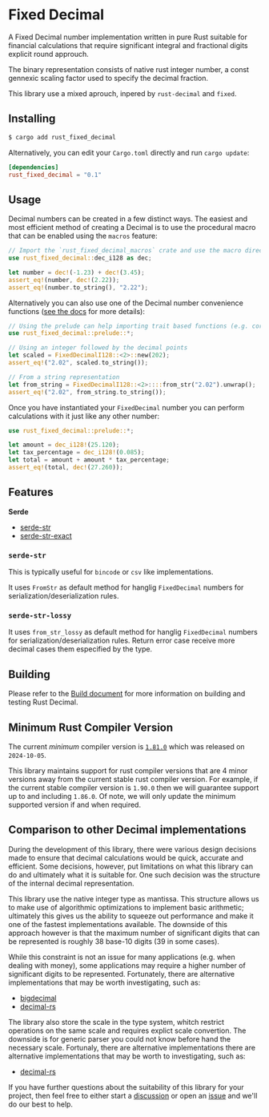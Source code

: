 # Fixed Decimal 

A Fixed Decimal number implementation written in pure Rust suitable for financial calculations that require significant
integral and fractional digits explicit round approuch.

The binary representation consists of native rust integer number, a const gennexic scaling factor used to specify the decimal fraction.

This library use a mixed aprouch, inpered by `rust-decimal` and `fixed`.

## Installing

```sh
$ cargo add rust_fixed_decimal
```

Alternatively, you can edit your `Cargo.toml` directly and run `cargo update`:

```toml
[dependencies]
rust_fixed_decimal = "0.1"
```

## Usage

Decimal numbers can be created in a few distinct ways. The easiest and most efficient method of creating a Decimal is to
use the procedural macro that can be enabled using the `macros` feature:

```rust
// Import the `rust_fixed_decimal_macros` crate and use the macro directly from there.
use rust_fixed_decimal::dec_i128 as dec;

let number = dec!(-1.23) + dec!(3.45);
assert_eq!(number, dec!(2.22));
assert_eq!(number.to_string(), "2.22");
```

Alternatively you can also use one of the Decimal number convenience
functions ([see the docs](https://docs.rs/rust_fixed_decimal/) for more details):

```rust
// Using the prelude can help importing trait based functions (e.g. core::str::FromStr).
use rust_fixed_decimal::prelude::*;

// Using an integer followed by the decimal points
let scaled = FixedDecimalI128::<2>::new(202);
assert_eq!("2.02", scaled.to_string());

// From a string representation
let from_string = FixedDecimalI128::<2>::::from_str("2.02").unwrap();
assert_eq!("2.02", from_string.to_string());
```

Once you have instantiated your `FixedDecimal` number you can perform calculations with it just like any other number:

```rust
use rust_fixed_decimal::prelude::*;

let amount = dec_i128!(25.120);
let tax_percentage = dec_i128!(0.085);
let total = amount + amount * tax_percentage;
assert_eq!(total, dec!(27.260));
```

## Features
**Serde**

* [serde-str](#serde-str)
* [serde-str-exact](#serde-str-exact)

### `serde-str`

This is typically useful for `bincode` or `csv` like implementations.

It uses `FromStr` as default method for hanglig `FixedDecimal` numbers for serialization/deserialization rules.

### `serde-str-lossy`
It uses `from_str_lossy` as default method for hanglig `FixedDecimal` numbers for serialization/deserialization rules.
Return error case receive more decimal cases them especified by the type.

## Building

Please refer to the [Build document](BUILD.md) for more information on building and testing Rust Decimal.

## Minimum Rust Compiler Version

The current _minimum_ compiler version
is [`1.81.0`](https://github.com/rust-lang/rust/releases/tag/1.81.0)
which was released on `2024-10-05`.

This library maintains support for rust compiler versions that are 4 minor versions away from the current stable rust
compiler version.
For example, if the current stable compiler version is `1.90.0` then we will guarantee support up to and
including `1.86.0`.
Of note, we will only update the minimum supported version if and when required.

## Comparison to other Decimal implementations

During the development of this library, there were various design decisions made to ensure that decimal calculations
would be quick, accurate and efficient. Some decisions, however, put limitations on what this library can do and ultimately
what it is suitable for. One such decision was the structure of the internal decimal representation.

This library use the native integer type as mantissa.
This structure allows us to make use of algorithmic optimizations to implement basic arithmetic; ultimately this gives
us the ability  to squeeze out performance and make it one of the fastest implementations available.
The downside of this approach however is that the maximum number of significant digits that can be represented
is roughly 38 base-10 digits (39 in some cases).

While this constraint is not an issue for many applications (e.g. when dealing with money), some applications may
require a higher number of significant digits to be represented. Fortunately,
there are alternative implementations that may be worth investigating, such as:

* [bigdecimal](https://crates.io/crates/bigdecimal)
* [decimal-rs](https://crates.io/crates/decimal-rs)

The library also store the scale in the type system, whitch restrict operations on the same scale and requires explict scale convertion.
The downside is for generic parser you could not know before hand the necessary scale.
Fortunaly, there are alternative implementations there are alternative implementations that may be worth to investigating, such as:

* [decimal-rs](https://crates.io/crates/rust-decimal)

If you have further questions about the suitability of this library for your project, then feel free to either start a
[discussion](https://github.com/bipa-app/rust-fixed-decimal/discussions) or open
an [issue](https://github.com/bipa-app/rust-fixed-decimal/issues) and we'll
do our best to help.

